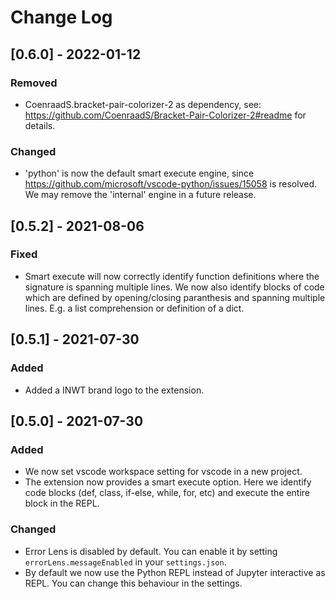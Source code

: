 # Change Log

## [0.6.0] - 2022-01-12

### Removed

-   CoenraadS.bracket-pair-colorizer-2 as dependency, see:
    https://github.com/CoenraadS/Bracket-Pair-Colorizer-2#readme for details.

### Changed

-   'python' is now the default smart execute engine, since
    https://github.com/microsoft/vscode-python/issues/15058 is resolved. We may remove the
    'internal' engine in a future release.

## [0.5.2] - 2021-08-06

### Fixed

-   Smart execute will now correctly identify function definitions where the signature is spanning
    multiple lines. We now also identify blocks of code which are defined by opening/closing
    paranthesis and spanning multiple lines. E.g. a list comprehension or definition of a dict.

## [0.5.1] - 2021-07-30

### Added

-   Added a INWT brand logo to the extension.

## [0.5.0] - 2021-07-30

### Added

-   We now set vscode workspace setting for vscode in a new project.
-   The extension now provides a smart execute option. Here we identify code blocks (def, class,
    if-else, while, for, etc) and execute the entire block in the REPL.

### Changed

-   Error Lens is disabled by default. You can enable it by setting `errorLens.messageEnabled` in
    your `settings.json`.
-   By default we now use the Python REPL instead of Jupyter interactive as REPL. You can change
    this behaviour in the settings.
